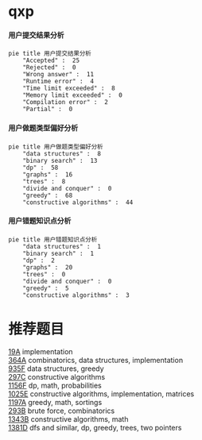 # qxp

<!-- tabs:start -->



#### **用户提交结果分析**

```mermaid
pie title 用户提交结果分析
    "Accepted" :  25
    "Rejected" :  0
    "Wrong answer" :  11
    "Runtime error" :  4
    "Time limit exceeded" :  8
    "Memory limit exceeded" :  0
    "Compilation error" :  2
    "Partial" :  0
```

#### **用户做题类型偏好分析**

```mermaid
pie title 用户做题类型偏好分析
    "data structures" :  8
    "binary search" :  13
    "dp" :  58
    "graphs" :  16
    "trees" :  8
    "divide and conquer" :  0
    "greedy" :  68
    "constructive algorithms" :  44
```
#### **用户错题知识点分析**

```mermaid
pie title 用户错题知识点分析
    "data structures" :  1
    "binary search" :  1
    "dp" :  2
    "graphs" :  20
    "trees" :  0
    "divide and conquer" :  0
    "greedy" :  5
    "constructive algorithms" :  3
```



<!-- tabs:end -->
# 推荐题目
[19A](https://codeforces.com/contest/19/problem/A)		implementation		  
[364A](https://codeforces.com/contest/364/problem/A)		combinatorics,
                        data structures,
                        implementation		  
[935F](https://codeforces.com/contest/935/problem/F)		data structures,
                        greedy		  
[297C](https://codeforces.com/contest/297/problem/C)		constructive algorithms		  
[1156F](https://codeforces.com/contest/1156/problem/F)		dp,
                        math,
                        probabilities		  
[1025E](https://codeforces.com/contest/1025/problem/E)		constructive algorithms,
                        implementation,
                        matrices		  
[1197A](https://codeforces.com/contest/1197/problem/A)		greedy,
                        math,
                        sortings		  
[293B](https://codeforces.com/contest/293/problem/B)		brute force,
                        combinatorics		  
[1343B](https://codeforces.com/contest/1343/problem/B)		constructive algorithms,
                        math		  
[1381D](https://codeforces.com/contest/1381/problem/D)		dfs and similar,
                        dp,
                        greedy,
                        trees,
                        two pointers		  
